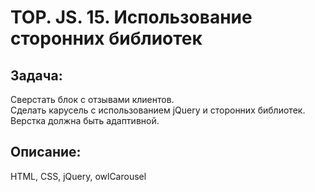 # TOP. JS. 15. Использование сторонних библиотек
## Задача:
Сверстать блок с отзывами клиентов.\
Сделать карусель с использованием jQuery и сторонних библиотек.\
Верстка должна быть адаптивной.

## Описание:
HTML, CSS, jQuery, owlCarousel

